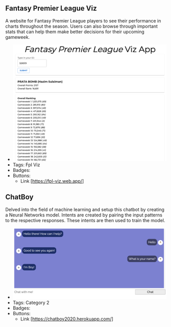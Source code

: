 ## Fantasy Premier League Viz
A website for Fantasy Premier League players to see their performance in charts throughout the season. Users can also browse through important stats that can help them make better decisions for their upcoming gameweek.
- ![600x200](../assets/fpl.png)
- Tags: Fpl Viz
- Badges:
- Buttons:
  - Link [https://fpl-viz.web.app/]

## ChatBoy
Delved into the field of machine learning and setup this chatbot by creating a Neural Networks model. Intents are created by pairing the input patterns to the respective responses. These intents are then used to train the model.
- ![600x200](../assets/chatboy.png)
- Tags: Category 2
- Badges:
- Buttons:
  - Link [https://chatboy2020.herokuapp.com/]

